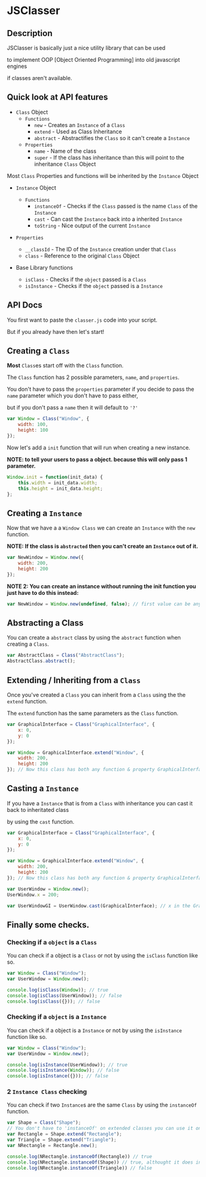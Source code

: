 # JSClasser
## Description
JSClasser is basically just a nice utility library that can be used

to implement OOP [Object Oriented Programming] into old javascript engines

if classes aren't available.

## Quick look at API features
- `Class` Object
  - `Functions`
    - `new` - Creates an `Instance` of a `Class`
    - `extend` - Used as Class Inheritance
    - `abstract` - Abstractifies the `Class` so it can't create a `Instance`
  - `Properties`
    - `name` - Name of the class
    - `super` - If the class has inheritance than this will point to the inheritance `Class` Object

Most `Class` Properties and functions will be inherited by the `Instance` Object

- `Instance` Object
  - `Functions`
    - `instanceOf` - Checks if the `Class` passed is the name `Class` of the `Instance`
    - `cast` - Can cast the `Instance` back into a inherited `Instance` 
    - `toString` - Nice output of the current `Instance`
- `Properties`
    - `__classId` - The ID of the `Instance` creation under that `Class`
    - `class` - Reference to the original `Class` Object

- Base Library functions
  - `isClass` - Checks if the `object` passed is a `Class`
  - `isInstance` - Checks if the `object` passed is a `Instance`

## API Docs
You first want to paste the `classer.js` code into your script.

But if you already have then let's start!

## Creating a `Class`
**Most** `Class`es start off with the `Class` function.

The `Class` function has 2 possible parameters, `name`, and `properties`.

You don't have to pass the `properties` parameter if you decide to pass the `name` parameter which you don't have to pass either,

but if you don't pass a `name` then it will default to `'?'`

```js
var Window = Class("Window", {
    width: 100,
    height: 100
});
```

Now let's add a `init` function that will run when creating a new instance.

**NOTE: to tell your users to pass a object. because this will only pass 1 parameter.**

```js
Window.init = function(init_data) {
    this.width = init_data.width;
    this.height = init_data.height;
};
```

## Creating a `Instance`
Now that we have a a `Window Class` we can create an `Instance` with the `new` function.

**NOTE: If the class is `abstracted` then you can't create an `Instance` out of it.**

```js
var NewWindow = Window.new({
    width: 200,
    height: 200
});
```

**NOTE 2: You can create an instance without running the init function you just have to do this instead:**
```js
var NewWindow = Window.new(undefined, false); // first value can be anything just make sure you set the second to "false"
```

## Abstracting a Class
You can create a `abstract` class by using the `abstract` function when creating a `Class`.

```js
var AbstractClass = Class("AbstractClass");
AbstractClass.abstract();
```

## Extending / Inheriting from a `Class`
Once you've created a `Class` you can inherit from a `Class` using the the `extend` function.

The `extend` function has the same parameters as the `Class` function.

```js
var GraphicalInterface = Class("GraphicalInterface", {
    x: 0,
    y: 0
});

var Window = GraphicalInterface.extend("Window", {
    width: 200,
    height: 200
}); // Now this class has both any function & property GraphicalInterface
```

## Casting a `Instance`
If you have a `Instance` that is from a `Class` with inheritance you can cast it back to inheritated class

by using the `cast` function.

```js
var GraphicalInterface = Class("GraphicalInterface", {
    x: 0,
    y: 0
});

var Window = GraphicalInterface.extend("Window", {
    width: 200,
    height: 200
}); // Now this class has both any function & property GraphicalInterface

var UserWindow = Window.new();
UserWindow.x = 200;

var UserWindowGI = UserWindow.cast(GraphicalInterface); // x in the GraphicalInterface will be 200 because the UserWindow.x was 200
```

## Finally some checks.
### Checking if a `object` is a `Class`
You can check if a object is a `Class` or not by using the `isClass` function like so.

```js
var Window = Class("Window");
var UserWindow = Window.new();

console.log(isClass(Window)); // true
console.log(isClass(UserWindow)); // false
console.log(isClass({})); // false
```

### Checking if a `object` is a `Instance`
You can check if a object is a `Instance` or not by using the `isInstance` function like so.

```js
var Window = Class("Window");
var UserWindow = Window.new();

console.log(isInstance(UserWindow)); // true
console.log(isInstance(Window)); // false
console.log(isInstance({})); // false
```

### 2 `Instance Class` checking
You can check if two `Instance`s are the same `Class` by using the `instanceOf` function.

```js
var Shape = Class("Shape");
// You don't have to 'instanceOf' on extended classes you can use it on normal classes
var Rectangle = Shape.extend("Rectangle");
var Triangle = Shape.extend("Triangle");
var NRectangle = Rectangle.new();

console.log(NRectangle.instanceOf(Rectangle)) // true
console.log(NRectangle.instanceOf(Shape)) // true, althought it does inherit from the 'Shape` class, the Instance isn't a 'Shape' class it's a 'Rectangle' class
console.log(NRectangle.instanceOf(Triangle)) // false
```

